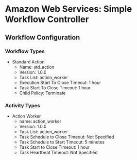 Amazon Web Services: Simple Workflow Controller
===============================================

Workflow Configuration
----------------------

### Workflow Types

* Standard Action
    * Name: std_action
    * Version: 1.0.0
    * Task List: action_worker
    * Execution Start To Close Timeout: 1 hour
    * Task Start To Close Timeout: 1 hour
    * Child Policy:	Terminate

### Activity Types

* Action Worker
    * name: action_worker
    * Version: 1.0.0
    * Task List: action_worker
    * Task Schedule to Close Timeout: Not Specified
    * Task Schedule to Start Timeout: 5 minutes
    * Task Start to Close Timeout: 1 hour
    * Task Heartbeat Timeout: Not Specified
